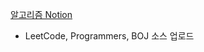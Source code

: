 [알고리즘 Notion](https://star-girdle-900.notion.site/PS-0af272b273b34342a9435027540db561)
- LeetCode, Programmers, BOJ 소스 업로드
